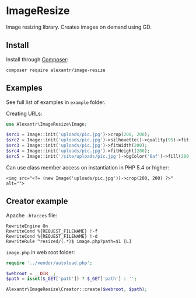 # ImageResize

Image resizing library. Creates images on demand using GD.

## Install

Install through [Composer](http://getcomposer.org/):

```
composer require alexantr/image-resize
```

## Examples

See full list of examples in `example` folder.

Creating URLs:

```php
use Alexantr\ImageResize\Image;

$src1 = Image::init('uploads/pic.jpg')->crop(200, 200);
$src2 = Image::init('uploads/pic.jpg')->silhouette()->quality(95)->fit(200, 200);
$src3 = Image::init('uploads/pic.jpg')->fitWidth(200);
$src4 = Image::init('uploads/pic.jpg')->fitHeight(200);
$src5 = Image::init('/site/uploads/pic.jpg')->bgColor('6af')->fill(200, 200);
```

Can use class member access on instantiation in PHP 5.4 or higher:

```
<img src="<?= (new Image('uploads/pic.jpg'))->crop(200, 200) ?>" alt="">
```

## Creator example

Apache `.htacces` file:

```
RewriteEngine On
RewriteCond %{REQUEST_FILENAME} !-f
RewriteCond %{REQUEST_FILENAME} !-d
RewriteRule ^resized/(.*)$ image.php?path=$1 [L]
```

`image.php` in web root folder:

```php
require '../vendor/autoload.php';

$webroot = __DIR__;
$path = isset($_GET['path']) ? $_GET['path'] : '';

Alexantr\ImageResize\Creator::create($webroot, $path);
```
